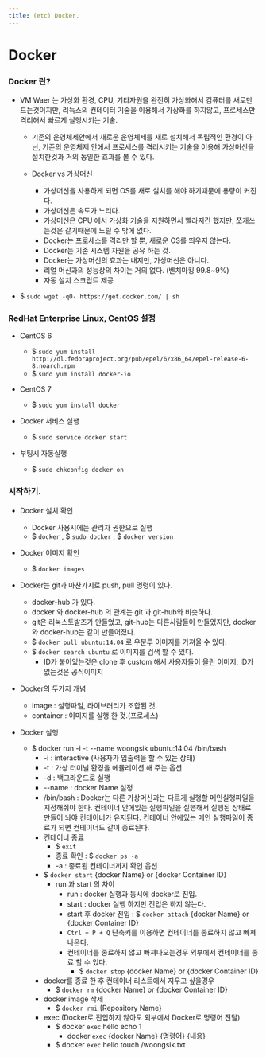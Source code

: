 ```yaml
---
title: (etc) Docker.
---
```


Docker
===

### Docker 란?
* VM Waer 는 가상화 환경, CPU, 기타자원을 완전히 가상화해서 컴퓨터를 새로만드는것이지만,
리눅스의 컨테이터 기술을 이용해서 가상화를 하지않고, 프로세스만 격리해서 빠르게 실행시키는 기술.

  * 기존의 운영체제안에서 새로운 운영체제를 새로 설치해서 독립적인 환경이 아닌,
기존의 운영체제 안에서 프로세스를 격리시키는 기술을 이용해 가상머신을 설치한것과 거의 동일한 효과를 볼 수 있다.

  * Docker vs 가상머신
    * 가상머신을 사용하게 되면 OS를 새로 설치를 해야 하기때문에 용량이 커진다.
    * 가상머신은 속도가 느리다.
    * 가상머신은 CPU 에서 가상화 기술을 지원하면서 빨라지긴 했지만, 쪼개쓰는것은 같기때문에 느릴 수 밖에 없다.
    * Docker는 프로세스를 격리만 할 뿐, 새로운 OS를 띄우지 않는다.
    * Docker는 기존 시스템 자원을 공유 하는 것.
    * Docker는 가상머신의 효과는 내지만, 가상머신은 아니다.
    * 리얼 머신과의 성능상의 차이는 거의 없다. (벤치마킹 99.8~9%)
    * 자동 설치 스크립트 제공

* $ `sudo wget -qO- https://get.docker.com/ | sh`

### RedHat Enterprise Linux, CentOS 설정

* CentOS 6
  * $ `sudo yum install http://dl.fedoraproject.org/pub/epel/6/x86_64/epel-release-6-8.noarch.rpm`
  * $ `sudo yum install docker-io`
* CentOS 7
  * $ `sudo yum install docker`

* Docker 서비스 실행
  * $ `sudo service docker start`
* 부팅시 자동실행
  * $ `sudo chkconfig docker on`

### 시작하기.

* Docker 설치 확인
  * Docker 사용시에는 관리자 권한으로 실행
  * $ `docker` , $ `sudo docker` , $ `docker version`
* Docker 이미지 확인
  * $ `docker images`

* Docker는 git과 마찬가지로 push, pull 명령이 있다.
  * docker-hub 가 있다.
  * docker 와 docker-hub 의 관계는 git 과 git-hub와 비슷하다.
  * git은 리눅스토발즈가 만들었고, git-hub는 다른사람들이 만들었지만,
  docker와 docker-hub는 같이 만들어졌다.
  * $ `docker pull ubuntu:14.04` 로 우분투 이미지를 가져올 수 있다.
  * $ `docker search ubuntu` 로 이미지를 검색 할 수 있다.
    * ID가 붙어있는것은 clone 후 custom 해서 사용자들이 올린 이미지,
    ID가 없는것은 공식이미지

* Docker의 두가지 개념
  * image : 실행파일, 라이브러리가 조합된 것.
  * container : 이미지를 실행 한 것.(프로세스)

* Docker 실행
  * $ docker run -i -t --name woongsik ubuntu:14.04 /bin/bash
    * -i : interactive (사용자가 입출력을 할 수 있는 상태)
    * -t : 가상 터미널 환경을 에뮬레이션 해 주는 옵션
    * -d : 백그라운드로 실행
    * --name : docker Name 설정
    * /bin/bash : Docker는 다른 가상머신과는 다르게 실행할 메인실행파일을 지정해줘야 한다. 컨테이너 안에있는 실행파일을 실행해서 실행된 상태로 만들어 놔야 컨테이너가 유지된다. 컨테이너 안에있는 메인 실행파일이 종료가 되면 컨테이너도 같이 종료된다.
    * 컨테이너 종료
      * $ `exit`
      * 종료 확인 : $ `docker ps -a`
      * -a : 종료된 컨테이너까지 확인 옵션
    * $ `docker start` {docker Name} or {docker Container ID}
      * run 과 start 의 차이
        * run : docker 실행과 동시에 docker로 진입.
        * start : docker 실행 하지만 진입은 하지 않는다.
        * start 후 docker 진입 : $ `docker attach` {docker Name} or {docker Container ID}
        * `Ctrl + P + Q` 단축키를 이용하면 컨테이너를 종료하지 않고 빠져나온다.
        * 컨테이너를 종료하지 않고 빠져나오는경우 외부에서 컨테이너를 종료 할 수 있다.
          * $ `docker stop` {docker Name} or {docker Container ID}
    * docker를 종료 한 후 컨테이너 리스트에서 지우고 싶을경우
      * $ `docker rm` {docker Name} or {docker Container ID}
    * docker image 삭제
      * $ `docker rmi` {Repository Name}
    * exec (Docker로 진입하지 않아도 외부에서 Docker로 명령어 전달)
      * $ docker `exec` hello echo 1
        * docker `exec` {docker Name} {명령어} {내용}
      * $ docker `exec` hello touch /woongsik.txt
  
